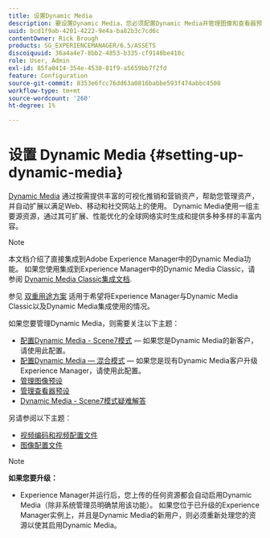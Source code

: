 ```yaml
---
title: 设置Dynamic Media
description: 要设置Dynamic Media，您必须配置Dynamic Media并管理图像和查看器预设。
uuid: bcd1f9ab-4201-4222-9e4a-ba82b3c7cd6c
contentOwner: Rick Brough
products: SG_EXPERIENCEMANAGER/6.5/ASSETS
discoiquuid: 36a4a4e7-8bb2-4853-b335-cf9148be410c
role: User, Admin
exl-id: 85fa0414-354e-4530-81f9-a5659bb7f2fd
feature: Configuration
source-git-commit: 8353e6fcc76dd63a0816babbe593f474abbc4508
workflow-type: tm+mt
source-wordcount: '260'
ht-degree: 1%

---
```


# 设置 Dynamic Media {#setting-up-dynamic-media}

[Dynamic Media](https://business.adobe.com/products/experience-manager/assets/dynamic-media.html) 通过按需提供丰富的可视化推销和营销资产，帮助您管理资产，并自动扩展以满足Web、移动和社交网站上的使用。 Dynamic Media使用一组主要源资源，通过其可扩展、性能优化的全球网络实时生成和提供多种多样的丰富内容。

>[!NOTE]
>
>本文档介绍了直接集成到Adobe Experience Manager中的Dynamic Media功能。 如果您使用集成到Experience Manager中的Dynamic Media Classic，请参阅 [Dynamic Media Classic集成文档](/help/sites-administering/scene7.md).
>
>参见 [双重用途方案](/help/sites-administering/scene7.md#dual-use-scenario) 适用于希望将Experience Manager与Dynamic Media Classic以及Dynamic Media集成使用的情况。

如果您要管理Dynamic Media，则需要关注以下主题：

* [配置Dynamic Media - Scene7模式](config-dms7.md)  — 如果您是Dynamic Media的新客户，请使用此配置。
* [配置Dynamic Media — 混合模式](config-dynamic.md)  — 如果您是现有Dynamic Media客户升级Experience Manager，请使用此配置。
* [管理图像预设](managing-image-presets.md)
* [管理查看器预设](managing-viewer-presets.md)
* [Dynamic Media - Scene7模式疑难解答](troubleshoot-dms7.md)

另请参阅以下主题：

* [视频编码和视频配置文件](video-profiles.md)
* [图像配置文件](image-profiles.md)

>[!NOTE]
>
>**如果您要升级：**
>
>* Experience Manager并运行后，您上传的任何资源都会自动启用Dynamic Media（除非系统管理员明确禁用该功能）。 如果您位于已升级的Experience Manager实例上，并且是Dynamic Media的新用户，则必须重新处理您的资源以使其启用Dynamic Media。



